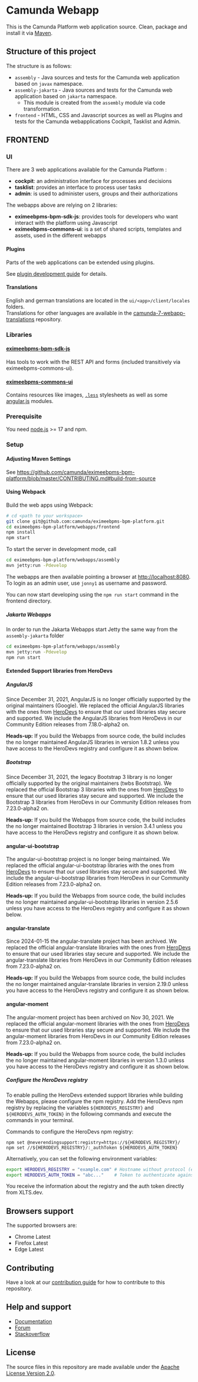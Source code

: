 # Camunda Webapp

This is the Camunda Platform web application source.
Clean, package and install it via [Maven](https://maven.apache.org/).

## Structure of this project

The structure is as follows:

* `assembly` - Java sources and tests for the Camunda web application based on `javax` namespace.
* `assembly-jakarta` - Java sources and tests for the Camunda web application based on `jakarta` namespace.
  * This module is created from the `assembly` module via code transformation.
* `frontend` - HTML, CSS and Javascript sources as well as Plugins and tests for the Camunda webapplications Cockpit, Tasklist and Admin.

## FRONTEND

### UI

There are 3 web applications available for the Camunda Platform :

* __cockpit__: an administration interface for processes and decisions
* __tasklist__: provides an interface to process user tasks
* __admin__: is used to administer users, groups and their authorizations

The webapps above are relying on 2 libraries:

* __eximeebpms-bpm-sdk-js__: provides tools for developers who want interact with the platform using Javascript
* __eximeebpms-commons-ui__: is a set of shared scripts, templates and assets, used in the different webapps


#### Plugins

Parts of the web applications can be extended using plugins.

See [plugin development guide](http://docs.camunda.org/latest/real-life/how-to/#cockpit-how-to-develop-a-cockpit-plugin) for details.

#### Translations

English and german translations are located in the `ui/<app>/client/locales` folders.  
Translations for other languages are available in the [camunda-7-webapp-translations](https://github.com/camunda-community-hub/camunda-7-webapp-translations) repository.

### Libraries

#### [eximeebpms-bpm-sdk-js](https://github.com/camunda/eximeebpms-bpm-platform/tree/master/webapps/frontend/eximeebpms-bpm-sdk-js)

Has tools to work with the REST API and forms (included transitively via eximeebpms-commons-ui).

#### [eximeebpms-commons-ui](https://github.com/camunda/eximeebpms-bpm-platform/tree/master/webapps/frontend/eximeebpms-commons-ui)

Contains resources like images, [`.less`](http://lesscss.org) stylesheets as well as some [angular.js](http://angularjs.org) modules.

### Prerequisite

You need [node.js](http://nodejs.org) >= 17 and npm.

### Setup

#### Adjusting Maven Settings

See https://github.com/camunda/eximeebpms-bpm-platform/blob/master/CONTRIBUTING.md#build-from-source

#### Using Webpack

Build the web apps using Webpack:

```sh
# cd <path to your workspace>
git clone git@github.com:camunda/eximeebpms-bpm-platform.git
cd eximeebpms-bpm-platform/webapps/frontend
npm install
npm start
```

To start the server in development mode, call

```sh
cd eximeebpms-bpm-platform/webapps/assembly
mvn jetty:run -Pdevelop
```

The webapps are then available pointing a browser at [http://localhost:8080](http://localhost:8080). To login as an admin user, use `jonny1` as username and password.

You can now start developing using the `npm run start` command in the frontend directory.

##### Jakarta Webapps

In order to run the Jakarta Webapps start Jetty the same way from the `assembly-jakarta` folder

```sh
cd eximeebpms-bpm-platform/webapps/assembly
mvn jetty:run -Pdevelop
npm run start
```

#### Extended Support libraries from HeroDevs

##### AngularJS
Since December 31, 2021, AngularJS is no longer officially supported by the original maintainers (Google). We replaced the official AngularJS libraries with the ones from [HeroDevs](https://www.herodevs.com/) to ensure that our used libraries stay secure and supported. We include the AngularJS libraries from HeroDevs in our Community Edition releases from 7.18.0-alpha2 on.

**Heads-up:** If you build the Webapps from source code, the build includes the no longer maintained AngularJS libraries in version 1.8.2 unless you have access to the HeroDevs registry and configure it as shown below.

##### Bootstrap
Since December 31, 2021, the legacy Bootstrap 3 library is no longer officially supported by the original maintainers (twbs Bootstrap). We replaced the official Bootstrap 3 libraries with the ones from [HeroDevs](https://www.herodevs.com/) to ensure that our used libraries stay secure and supported. We include the Bootstrap 3 libraries from HeroDevs in our Community Edition releases from 7.23.0-alpha2 on.

**Heads-up:** If you build the Webapps from source code, the build includes the no longer maintained Bootstrap 3 libraries in version 3.4.1 unless you have access to the HeroDevs registry and configure it as shown below.

#### angular-ui-bootstrap
The angular-ui-bootstrap project is no longer being maintained. We replaced the official angular-ui-bootstrap libraries with the ones from [HeroDevs](https://www.herodevs.com/) to ensure that our used libraries stay secure and supported. We include the angular-ui-bootstrap libraries from HeroDevs in our Community Edition releases from 7.23.0-alpha2 on.

**Heads-up:** If you build the Webapps from source code, the build includes the no longer maintained angular-ui-bootstrap libraries in version 2.5.6 unless you have access to the HeroDevs registry and configure it as shown below.

#### angular-translate
Since 2024-01-15 the angular-translate project has been archived. We replaced the official angular-translate libraries with the ones from [HeroDevs](https://www.herodevs.com/) to ensure that our used libraries stay secure and supported. We include the angular-translate libraries from HeroDevs in our Community Edition releases from 7.23.0-alpha2 on.

**Heads-up:** If you build the Webapps from source code, the build includes the no longer maintained angular-translate libraries in version 2.19.0 unless you have access to the HeroDevs registry and configure it as shown below.

#### angular-moment
The angular-moment project has been archived on Nov 30, 2021. We replaced the official angular-moment libraries with the ones from [HeroDevs](https://www.herodevs.com/) to ensure that our used libraries stay secure and supported. We include the angular-moment libraries from HeroDevs in our Community Edition releases from 7.23.0-alpha2 on.

**Heads-up:** If you build the Webapps from source code, the build includes the no longer maintained angular-moment libraries in version 1.3.0 unless you have access to the HeroDevs registry and configure it as shown below.

##### Configure the HeroDevs registry
To enable pulling the HeroDevs extended support libraries while building the Webapps, please configure the npm registry. Add the HeroDevs npm registry by replacing the variables `${HERODEVS_REGISTRY}` and `${HERODEVS_AUTH_TOKEN}` in the following commands and execute the commands in your terminal.

Commands to configure the HeroDevs npm registry:

```
npm set @neverendingsupport:registry=https://${HERODEVS_REGISTRY}/
npm set //${HERODEVS_REGISTRY}/:_authToken ${HERODEVS_AUTH_TOKEN}
```

Alternatively, you can set the following environment variables:

```sh
export HERODEVS_REGISTRY = "example.com" # Hostname without protocol (e.g., "https://"), leading or trailing slashes
export HERODEVS_AUTH_TOKEN = "abc..."    # Token to authenticate against the registry
```

You receive the information about the registry and the auth token directly from XLTS.dev.

## Browsers support

The supported browsers are:

- Chrome Latest
- Firefox Latest
- Edge Latest

## Contributing

Have a look at our [contribution guide](https://github.com/camunda/eximeebpms-bpm-platform/blob/master/CONTRIBUTING.md) for how to contribute to this repository.


## Help and support

* [Documentation](http://docs.camunda.org/manual/latest/)
* [Forum](https://forum.camunda.org)
* [Stackoverflow](https://stackoverflow.com/questions/tagged/camunda)

## License

The source files in this repository are made available under the [Apache License Version 2.0](./LICENSE).
